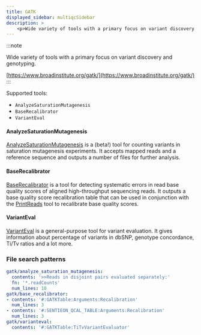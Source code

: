 ```yaml
---
title: GATK
displayed_sidebar: multiqcSidebar
description: >
    <p>Wide variety of tools with a primary focus on variant discovery and genotyping.</p>
---
```


<!--
~~~~~ DO NOT EDIT ~~~~~
This file is autogenerated from the MultiQC module python docstring.
Do not edit the markdown, it will be overwritten.

File path for the source of this content: multiqc/modules/gatk/gatk.py
~~~~~~~~~~~~~~~~~~~~~~~
-->

:::note
<p>Wide variety of tools with a primary focus on variant discovery and genotyping.</p>

[https://www.broadinstitute.org/gatk/](https://www.broadinstitute.org/gatk/)
:::

Supported tools:

- `AnalyzeSaturationMutagenesis`
- `BaseRecalibrator`
- `VariantEval`

#### AnalyzeSaturationMutagenesis

[AnalyzeSaturationMutagenesis](https://gatk.broadinstitute.org/hc/en-us/articles/4404604903451-AnalyzeSaturationMutagenesis-BETA-)
is a (beta!) tool for counting variants in saturation mutagenesis experiments. It accepts mapped reads and a reference sequence and outputs
a number of files for further analysis.

#### BaseRecalibrator

[BaseRecalibrator](https://software.broadinstitute.org/gatk/documentation/tooldocs/current/org_broadinstitute_gatk_tools_walkers_bqsr_BaseRecalibrator.php)
is a tool for detecting systematic errors in read base quality scores of aligned high-throughput
sequencing reads. It outputs a base quality score recalibration table that can be used in
conjunction with the
[PrintReads](https://software.broadinstitute.org/gatk/documentation/tooldocs/current/org_broadinstitute_gatk_tools_walkers_readutils_PrintReads.php)
tool to recalibrate base quality scores.

#### VariantEval

[VariantEval](https://software.broadinstitute.org/gatk/gatkdocs/current/org_broadinstitute_gatk_tools_walkers_varianteval_VariantEval.php)
is a general-purpose tool for variant evaluation. It gives information about percentage of
variants in dbSNP, genotype concordance, Ti/Tv ratios and a lot more.

### File search patterns

```yaml
gatk/analyze_saturation_mutagenesis:
  contents: '>>Reads in disjoint pairs evaluated separately:'
  fn: '*.readCounts'
  num_lines: 10
gatk/base_recalibrator:
- contents: '#:GATKTable:Arguments:Recalibration'
  num_lines: 3
- contents: '#:SENTIEON_QCAL_TABLE:Arguments:Recalibration'
  num_lines: 3
gatk/varianteval:
  contents: '#:GATKTable:TiTvVariantEvaluator'
```
    